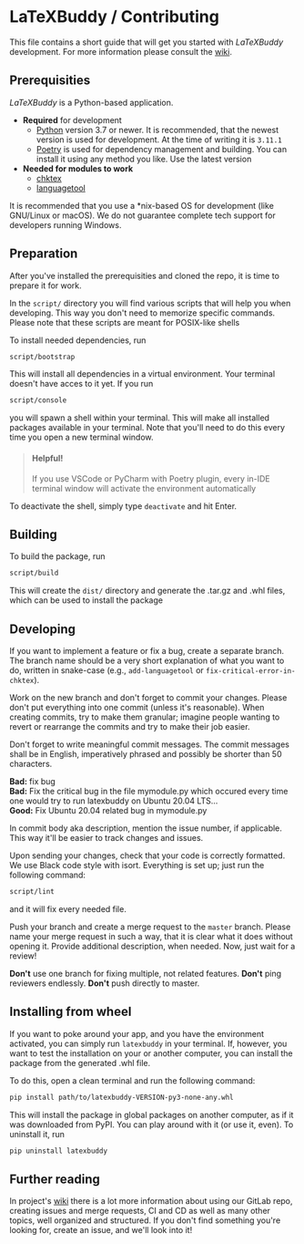 # LaTeXBuddy / Contributing

This file contains a short guide that will get you started with _LaTeXBuddy_
development. For more information please consult the [wiki].

## Prerequisities

_LaTeXBuddy_ is a Python-based application.

- **Required** for development
  - [Python] version 3.7 or newer. It is recommended, that the newest version is
    used for development. At the time of writing it is `3.11.1`
  - [Poetry] is used for dependency management and building. You can install it
    using any method you like. Use the latest version
- **Needed for modules to work**
  - [chktex]
  - [languagetool]

It is recommended that you use a \*nix-based OS for development (like GNU/Linux
or macOS). We do not guarantee complete tech support for developers running
Windows.

## Preparation

After you've installed the prerequisities and cloned the repo, it is time to
prepare it for work.

In the `script/` directory you will find various scripts that will help you
when developing. This way you don't need to memorize specific commands. Please
note that these scripts are meant for POSIX-like shells

To install needed dependencies, run

```sh
script/bootstrap
```

This will install all dependencies in a virtual environment. Your terminal
doesn't have acces to it yet. If you run

```sh
script/console
```

you will spawn a shell within your terminal. This will make all installed
packages available in your terminal. Note that you'll need to do this every time
you open a new terminal window.

> #### Helpful!
>
> If you use VSCode or PyCharm with Poetry plugin, every in-IDE terminal window
> will activate the environment automatically

To deactivate the shell, simply type `deactivate` and hit Enter.

## Building

To build the package, run

```sh
script/build
```

This will create the `dist/` directory and generate the .tar.gz and .whl files,
which can be used to install the package

## Developing

If you want to implement a feature or fix a bug, create a separate branch. The
branch name should be a very short explanation of what you want to do, written
in snake-case (e.g., `add-languagetool` or `fix-critical-error-in-chktex`).

Work on the new branch and don't forget to commit your changes. Please don't put
everything into one commit (unless it's reasonable). When creating commits, try
to make them granular; imagine people wanting to revert or rearrange the commits
and try to make their job easier.

Don't forget to write meaningful commit messages. The commit messages shall be
in English, imperatively phrased and possibly be shorter than 50 characters.

**Bad:** fix bug\
**Bad:** Fix the critical bug in the file mymodule.py which occured every time
one would try to run latexbuddy on Ubuntu 20.04 LTS...\
**Good:** Fix Ubuntu 20.04 related bug in mymodule.py

In commit body aka description, mention the issue number, if applicable. This
way it'll be easier to track changes and issues.

Upon sending your changes, check that your code is correctly formatted. We use
Black code style with isort. Everything is set up; just run the following
command:

```sh
script/lint
```

and it will fix every needed file.

Push your branch and create a merge request to the `master` branch. Please name
your merge request in such a way, that it is clear what it does without opening
it. Provide additional description, when needed. Now, just wait for a review!

**Don't** use one branch for fixing multiple, not related features. **Don't**
ping reviewers endlessly. **Don't** push directly to master.

## Installing from wheel

If you want to poke around your app, and you have the environment activated, you
can simply run `latexbuddy` in your terminal. If, however, you want to test the
installation on your or another computer, you can install the package from the
generated .whl file.

To do this, open a clean terminal and run the following command:

```sh
pip install path/to/latexbuddy-VERSION-py3-none-any.whl
```

This will install the package in global packages on another computer, as if it
was downloaded from PyPI. You can play around with it (or use it, even). To
uninstall it, run

```sh
pip uninstall latexbuddy
```

## Further reading

In project's [wiki] there is a lot more information about using our GitLab repo,
creating issues and merge requests, CI and CD as well as many other topics, well
organized and structured. If you don't find something you're looking for, create
an issue, and we'll look into it!

[chktex]: https://www.nongnu.org/chktex/
[languagetool]: https://github.com/languagetool-org/languagetool
[poetry]: https://python-poetry.org/
[python]: https://www.python.org/
[wiki]: https://git.rz.tu-bs.de/sw-technik-fahrzeuginformatik/sep/sep-2021/ibr_alg_0/latexbuddy/-/wikis/Development%20Guide
